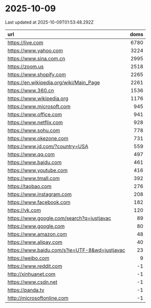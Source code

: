 # 2025-10-09

<!-- BEGIN -->
Last updated at 2025-10-09T01:53:48.292Z

url | doms
:- | -:
https://live.com | 6780
https://www.yahoo.com | 3224
https://www.sina.com.cn | 2995
https://zoom.us | 2518
https://www.shopify.com | 2265
https://en.wikipedia.org/wiki/Main_Page | 2261
https://www.360.cn | 1536
https://www.wikipedia.org | 1176
https://www.microsoft.com | 945
https://www.office.com | 941
https://www.netflix.com | 928
https://www.sohu.com | 778
https://www.okezone.com | 731
https://www.jd.com/?country=USA | 559
https://www.qq.com | 497
https://www.baidu.com | 461
https://www.youtube.com | 416
https://www.tmall.com | 392
https://taobao.com | 276
https://www.instagram.com | 208
https://www.facebook.com | 182
https://vk.com | 120
https://www.google.com/search?q=justjavac | 89
https://www.google.com | 80
https://www.amazon.com | 48
https://www.alipay.com | 40
https://www.baidu.com/s?ie=UTF-8&wd=justjavac | 23
https://weibo.com | 9
https://www.reddit.com | -1
http://xinhuanet.com | -1
https://www.csdn.net | -1
https://panda.tv | -1
http://microsoftonline.com | -1
<!-- END -->
